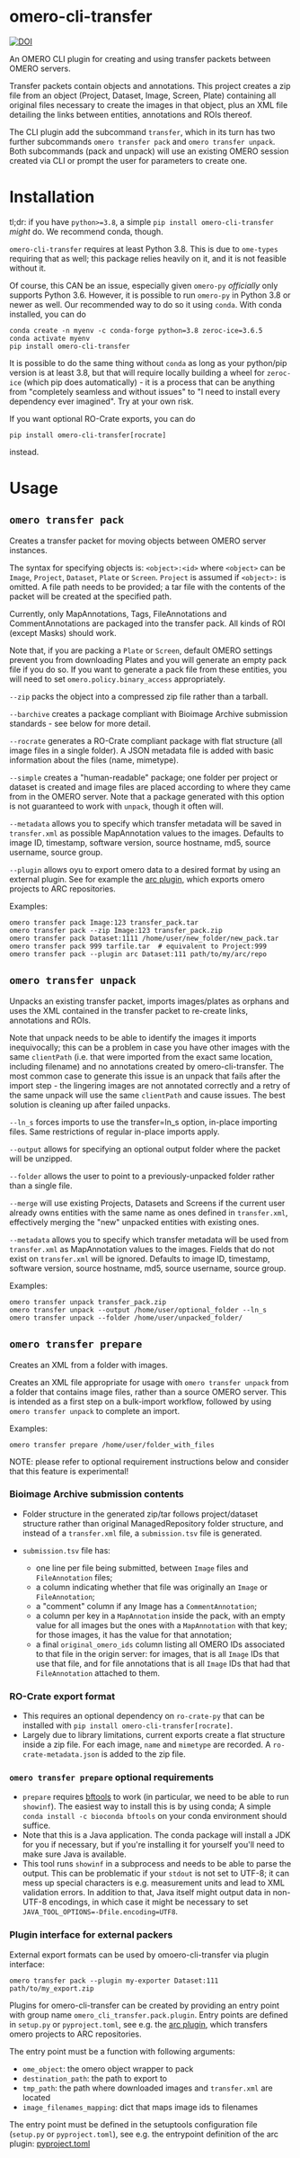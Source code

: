 # omero-cli-transfer


[![DOI](https://zenodo.org/badge/DOI/10.5281/zenodo.7573591.svg)](https://doi.org/10.5281/zenodo.7573591)


An OMERO CLI plugin for creating and using transfer packets between OMERO servers.

Transfer packets contain objects and annotations. This project creates a zip file from an object
(Project, Dataset, Image, Screen, Plate) containing all original files necessary to create the images
in that object, plus an XML file detailing the links between entities, annotations and ROIs thereof.

The CLI plugin add the subcommand `transfer`, which in its turn has two further subcommands `omero transfer pack` and `omero transfer unpack`. Both subcommands (pack and unpack) will use an existing OMERO session created via CLI or prompt the user for parameters to create one.

# Installation
tl;dr: if you have `python>=3.8`, a simple `pip install omero-cli-transfer` _might_ do. We recommend conda, though.

`omero-cli-transfer` requires at least Python 3.8. This is due to `ome-types` requiring that as well;
this package relies heavily on it, and it is not feasible without it.

Of course, this CAN be an issue, especially given `omero-py` _officially_ only supports Python 3.6. However,
it is possible to run `omero-py` in Python 3.8 or newer as well. Our recommended way to do so it using `conda`.
With conda installed, you can do
```
conda create -n myenv -c conda-forge python=3.8 zeroc-ice=3.6.5
conda activate myenv
pip install omero-cli-transfer
```
It is possible to do the same thing without `conda` as long as your python/pip version is at least 3.8,
but that will require locally building a wheel for `zeroc-ice` (which pip does automatically) - it is a
process that can be anything from "completely seamless and without issues" to "I need to install every
dependency ever imagined". Try at your own risk.

If you want optional RO-Crate exports, you can do
```
pip install omero-cli-transfer[rocrate]
```
instead.

# Usage

## `omero transfer pack`

Creates a transfer packet for moving objects between OMERO server instances.

The syntax for specifying objects is: `<object>:<id>` where `<object>` can be `Image`, `Project`, `Dataset`, `Plate` or `Screen`. `Project` is assumed if `<object>:` is omitted. A file path needs to be provided; a tar file with the contents of the packet will be created at the specified path.

Currently, only MapAnnotations, Tags, FileAnnotations and CommentAnnotations are packaged into the transfer pack. All kinds of ROI (except Masks) should work.

Note that, if you are packing a `Plate` or `Screen`, default OMERO settings prevent you from downloading Plates and you will generate an empty pack file if you do so. If you want to generate a pack file from these entities, you will need to set `omero.policy.binary_access` appropriately.

`--zip` packs the object into a compressed zip file rather than a tarball.

`--barchive` creates a package compliant with Bioimage Archive submission standards - see below for more detail.

`--rocrate` generates a RO-Crate compliant package with flat structure (all image
files in a single folder). A JSON metadata file is added with basic information
about the files (name, mimetype).

`--simple` creates a "human-readable" package; one folder per project or dataset is created and image files are placed according to where they came from in the OMERO server. Note that a package generated with this option is not guaranteed to work with `unpack`, though it often will.

`--metadata` allows you to specify which transfer metadata will be saved in `transfer.xml` as possible MapAnnotation values to the images. Defaults to image ID, timestamp, software version, source hostname, md5, source username, source group.

`--plugin` allows oyu to export omero data to a desired format by using an external plugin. See for example the [arc plugin](https://github.com/cmohl2013/omero-arc), which exports omero
projects to ARC repositories.

Examples:
```
omero transfer pack Image:123 transfer_pack.tar
omero transfer pack --zip Image:123 transfer_pack.zip
omero transfer pack Dataset:1111 /home/user/new_folder/new_pack.tar
omero transfer pack 999 tarfile.tar  # equivalent to Project:999
omero transfer pack --plugin arc Dataset:111 path/to/my/arc/repo
```

## `omero transfer unpack`

Unpacks an existing transfer packet, imports images/plates as orphans and uses the XML contained in the transfer packet to re-create links, annotations and ROIs.

Note that unpack needs to be able to identify the images it imports inequivocally; this can be a problem in case you have other images with the same `clientPath` (i.e. that were imported from the exact same location, including filename) and no annotations created by omero-cli-transfer. The most common case to generate this issue is an unpack that fails after the import step - the lingering images are not annotated correctly and a retry of the same unpack will use the same `clientPath` and cause issues. The best solution is cleaning up after failed unpacks.

`--ln_s` forces imports to use the transfer=ln_s option, in-place importing files. Same restrictions of regular in-place imports apply.

`--output` allows for specifying an optional output folder where the packet will be unzipped.

`--folder` allows the user to point to a previously-unpacked folder rather than a single file.

`--merge` will use existing Projects, Datasets and Screens if the current user
already owns entities with the same name as ones defined in `transfer.xml`,
effectively merging the "new" unpacked entities with existing ones.

`--metadata` allows you to specify which transfer metadata will be used from `transfer.xml` as MapAnnotation values to the images. Fields that do not exist on `transfer.xml` will be ignored. Defaults to image ID, timestamp, software version, source hostname, md5, source username, source group.

Examples:
```
omero transfer unpack transfer_pack.zip
omero transfer unpack --output /home/user/optional_folder --ln_s
omero transfer unpack --folder /home/user/unpacked_folder/
```

## `omero transfer prepare`

Creates an XML from a folder with images.

Creates an XML file appropriate for usage with `omero transfer unpack` from
a folder that contains image files, rather than a source OMERO server. This
is intended as a first step on a bulk-import workflow, followed by using
`omero transfer unpack` to complete an import.

Examples:
```
omero transfer prepare /home/user/folder_with_files
```

NOTE: please refer to optional requirement instructions below and consider that this feature is experimental!

### Bioimage Archive submission contents

- Folder structure in the generated zip/tar follows project/dataset structure rather than original ManagedRepository folder structure, and instead of a `transfer.xml` file, a `submission.tsv` file is generated.
- `submission.tsv` file has:

    - one line per file being submitted, between `Image` files and `FileAnnotation` files;
    - a column indicating whether that file was originally an `Image` or `FileAnnotation`;
    - a "comment" column if any Image has a `CommentAnnotation`;
    - a column per key in a `MapAnnotation` inside the pack, with an empty value for all images but the ones with a `MapAnnotation` with that key; for those images, it has the value for that annotation;
    - a final `original_omero_ids` column listing all OMERO IDs associated to that file in the origin server: for images, that is all `Image` IDs that use that file, and for file annotations that is all `Image` IDs that had that `FileAnnotation` attached to them.


### RO-Crate export format

- This requires an optional dependency on `ro-crate-py` that can be installed with `pip install omero-cli-transfer[rocrate]`.
- Largely due to library limitations, current exports create a flat structure inside a zip file. For each image, `name` and `mimetype` are recorded. A `ro-crate-metadata.json` is added to the zip file.


### `omero transfer prepare` optional requirements

- `prepare` requires [bftools](https://bio-formats.readthedocs.io/en/stable/users/comlinetools/index.html) to work (in particular, we need to be able to run `showinf`). The easiest way to install this is by using conda; A simple `conda install -c bioconda bftools` on your conda environment should suffice.
- Note that this is a Java application. The conda package will install a JDK for you if necessary, but if you're installing it for yourself you'll need to make sure Java is available.
- This tool runs `showinf` in a subprocess and needs to be able to parse the output. This can be problematic if your `stdout` is not set to UTF-8; it can mess up special characters is e.g. measurement units and lead to XML validation errors. In addition to that, Java itself might output data in non-UTF-8 encodings, in which case it might be necessary to set `JAVA_TOOL_OPTIONS=-Dfile.encoding=UTF8`.


### Plugin interface for external packers

External export formats can be used by omoero-cli-transfer via plugin interface:
```
omero transfer pack --plugin my-exporter Dataset:111 path/to/my_export.zip
```

Plugins for omero-cli-transfer can be created by providing an entry point with group name `omero_cli_transfer.pack.plugin`. Entry points are defined in
`setup.py` or `pyproject.toml`, see e.g. the [arc plugin](https://github.com/cmohl2013/omero-arc), which transfers omero projects to ARC repositories.


The entry point must be a function with following arguments:
  * `ome_object`:  the omero object wrapper to pack
  * `destination_path`: the path to export to
  * `tmp_path`: the path where downloaded images and `transfer.xml` are located
  * `image_filenames_mapping`: dict that maps image ids to filenames

The entry point must be defined in the setuptools configuration file (`setup.py` or `pyproject.toml`), see e.g. the entrypoint definition of the arc plugin: [pyproject.toml](https://github.com/cmohl2013/omero-arc/blob/main/pyproject.toml)